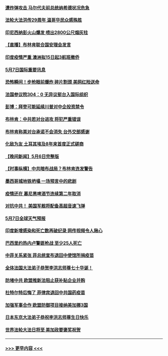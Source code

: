 #### [遭炸弹攻击 马尔代夫前总统纳希德状况危急](../pages/prog202/a103112953.md?t=05072251) 
#### [法轮大法洪传29周年 温哥华民众感殊胜](../pages/prog202/a103112958.md?t=05072251) 
#### [印尼西纳彭火山爆发 喷出2800公尺烟灰柱](../pages/prog202/a103112932.md?t=05072251) 
#### [【直播】布林肯联合国安理会发言](../pages/prog202/a103112915.md?t=05072251) 
#### [印度疫情严重 澳洲拟15日起3航班撤侨](../pages/prog202/a103112809.md?t=05072251) 
#### [5月7日国际重要讯息](../pages/prog202/a103112781.md?t=05072251) 
#### [恐怖瞬间！步枪眼前爆炸 碎片割颈 美网红险送命](../pages/prog202/a103112740.md?t=05072251) 
#### [法国参议院304：0 无异议挺台入国际组织](../pages/prog202/a103112688.md?t=05072251) 
#### [彭博：拜登可能延续川普对中企投资禁令](../pages/prog202/a103112701.md?t=05072251) 
#### [布林肯：中共若对台进攻 将犯严重错误](../pages/prog202/a103112653.md?t=05072251) 
#### [布林肯称美对台承诺不会消失 台外交部感谢](../pages/prog202/a103111829.md?t=05072251) 
#### [化敌为友 土耳其埃及8年来首度正式磋商](../pages/prog202/a103112612.md?t=05072251) 
#### [【晚间新闻】5月6日完整版](../pages/prog202/a103112555.md?t=05072251) 
#### [【时事纵横】中共暗布战局？布林肯连发警告](../pages/prog202/a103112517.md?t=05072251) 
#### [墨西哥城地铁坍塌 一场预言中的悲剧](../pages/prog202/a103111679.md?t=05072251) 
#### [疫情还在 慕尼黑啤酒节连续第二年取消](../pages/prog202/a103110762.md?t=05072251) 
#### [对抗中共！ 美国军舰将配备高超音速飞弹](../pages/prog202/a103112006.md?t=05072251) 
#### [5月7日全球天气预报](../pages/prog202/a103112454.md?t=05072251) 
#### [印度新增感染和死亡数再破纪录 网传视频令人揪心](../pages/prog202/a103112342.md?t=05072251) 
#### [巴西里约热内卢警匪枪战 至少25人死亡](../pages/prog202/a103112412.md?t=05072251) 
#### [中菲关系紧张 菲总统宣布退回中使馆所捐疫苗](../pages/prog202/a103112325.md?t=05072251) 
#### [全体法国大法弟子恭贺李洪志师尊七十华诞！](../pages/prog202/a103112374.md?t=05072251) 
#### [防堵中共 欧盟推新法阻止获补贴企业并购](../pages/prog202/a103112326.md?t=05072251) 
#### [杜特尔特后悔了 菲律宾退回中共国药疫苗](../pages/prog202/a103112356.md?t=05072251) 
#### [加强军事合作 欧盟防御项目接纳美加挪3国](../pages/prog202/a103112134.md?t=05072251) 
#### [日本东京大法弟子恭祝李洪志师尊生日快乐](../pages/prog202/a103112305.md?t=05072251) 
#### [世界法轮大法日将至 美加政要褒奖祝贺](../pages/prog202/a103112218.md?t=05072251) 

----
#### [ >>> 更早内容 <<< ](../indexes/prog202-earlier.md)
